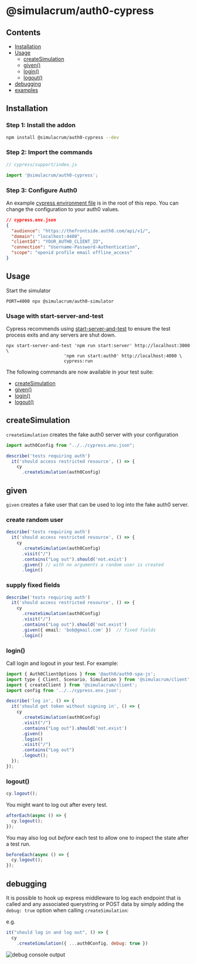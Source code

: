 # @simulacrum/auth0-cypress

## Contents

- [Installation](#installation)
- [Usage](#usage)
  - [createSimulation](#createSimulation)
  - [given()](#given)
  - [login()](#login)
  - [logout()](#logout)
- [debugging](#debugging)
- [examples](./cypress/integration/login.spec.ts)

## Installation

### Step 1: Install the addon

```sh
npm install @simulacrum/auth0-cypress --dev
```

### Step 2: Import the commands

```js
// cypress/support/index.js

import '@simulacrum/auth0-cypress';
```

### Step 3: Configure Auth0

An example [cypress environment file](./cypress.env.json) is in the root of this repo. You can change the configuration to your auth0 values.

```json
// cypress.env.json
{
  "audience": "https://thefrontside.auth0.com/api/v1/",
  "domain": "localhost:4400",
  "clientId": "YOUR_AUTH0_CLIENT_ID",
  "connection": "Username-Password-Authentication",
  "scope": "openid profile email offline_access"
}
```

## Usage

Start the simulator

```shell
PORT=4000 npx @simulacrum/auth0-simulator
```

### Usage with start-server-and-test

Cypress recommends using [start-server-and-test](https://github.com/bahmutov/start-server-and-test) to ensure the test process exits and any servers are shut down.

```shell
npx start-server-and-test 'npm run start:server' http://localhost:3000 \
                      'npm run start:auth0' http://localhost:4000 \
                      cypress:run
```

The following commands are now available in your test suite:

- [createSimulation](#createSimulation)
- [given()](#given)
- [login()](#login)
- [logout()](#logout)

## createSimulation

`createSimulation` creates the fake auth0 server with your configuration

```ts
import auth0Config from "../../cypress.env.json";

describe('tests requiring auth')
  it('should access restricted resource', () => {
    cy
      .createSimulation(auth0Config)
```
## given

`given` creates a fake user that can be used to log into the fake auth0 server.

### create random user

```ts
describe('tests requiring auth')
  it('should access restricted resource', () => {
    cy
      .createSimulation(auth0Config)
      .visit("/")
      .contains("Log out").should('not.exist')
      .given() // with no arguments a random user is created
      .login()
```

### supply fixed fields

```ts
describe('tests requiring auth')
  it('should access restricted resource', () => {
    cy
      .createSimulation(auth0Config)
      .visit("/")
      .contains("Log out").should('not.exist')
      .given({ email: 'bob@gmail.com' })  // fixed fields
      .login()
```

### login()

Call login and logout in your test. For example:

```js
import { Auth0ClientOptions } from '@auth0/auth0-spa-js';
import type { Client, Scenario, Simulation } from '@simulacrum/client';
import { createClient } from '@simulacrum/client';
import config from '../../cypress.env.json';

describe('log in', () => {
  it('should get token without signing in', () => {
    cy
      .createSimulation(auth0Config)
      .visit("/")
      .contains("Log out").should('not.exist')
      .given()
      .login()
      .visit("/")
      .contains("Log out")
      .logout();
  });
});
```

### logout()

```js
cy.logout();
```

You might want to log out after every test.

```js
afterEach(async () => {
  cy.logout();
});
```

You may also log out _before_ each test to allow one to inspect the state after a test run.

```js
beforeEach(async () => {
  cy.logout();
});
```

## debugging

It is possible to hook up express middleware to log each endpoint that is called and any associated querystring or POST data by simply adding the `debug: true` option when calling `createSimulation`:

e.g.

```js
it("should log in and log out", () => {
  cy
    .createSimulation({ ...auth0Config, debug: true })
```

![debug console output](./docs/out.png)

